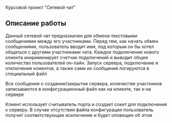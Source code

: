 Курсовой проект "Сетевой чат"

## Описание работы

Данный сетевой чат предназначен для обмена текстовыми сообщениями между его участниками.
Перед тем, как начать обмен сообщениями, пользователь вводит имя,
под которым он бы хотел общаться с другими участниками чата.
Каждое подключение нового клиента инкриминирует счетчик подключений и
выводит общее количество пользователей он-лайн.
Запуск сервера, подключение и отключение клиентов,
а также сами их сообщения логируются в специальный файл

Все сообщения о создании/закрытии сервера, количестве участников записываются в
конфигурационный файл как на клиенте, так и на сервере

Клиент использует считыватель порта и создает сокет для подключения к серверу. В случае отсутствия файла конфигурации пользователь получит соответствующее исключение и будет оповещен об этом
